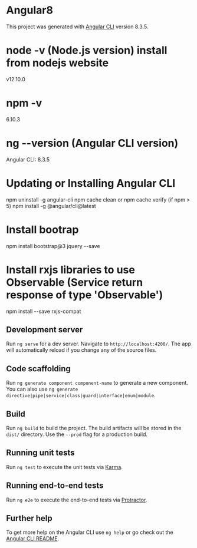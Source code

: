 # Angular8

This project was generated with [Angular CLI](https://github.com/angular/angular-cli) version 8.3.5.

# node -v (Node.js version) install from nodejs website
v12.10.0

# npm -v
6.10.3

# ng --version (Angular CLI version)
Angular CLI: 8.3.5

# Updating or Installing Angular CLI
npm uninstall -g angular-cli
npm cache clean or npm cache verify (if npm > 5)
npm install -g @angular/cli@latest

# Install bootrap
npm install bootstrap@3 jquery --save

# Install rxjs libraries to use Observable (Service return response of type 'Observable')
npm install --save rxjs-compat 


## Development server

Run `ng serve` for a dev server. Navigate to `http://localhost:4200/`. The app will automatically reload if you change any of the source files.

## Code scaffolding

Run `ng generate component component-name` to generate a new component. You can also use `ng generate directive|pipe|service|class|guard|interface|enum|module`.

## Build

Run `ng build` to build the project. The build artifacts will be stored in the `dist/` directory. Use the `--prod` flag for a production build.

## Running unit tests

Run `ng test` to execute the unit tests via [Karma](https://karma-runner.github.io).

## Running end-to-end tests

Run `ng e2e` to execute the end-to-end tests via [Protractor](http://www.protractortest.org/).

## Further help

To get more help on the Angular CLI use `ng help` or go check out the [Angular CLI README](https://github.com/angular/angular-cli/blob/master/README.md).
